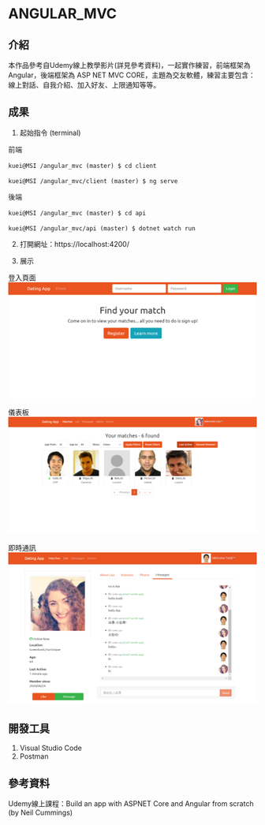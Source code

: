 # ANGULAR_MVC
## 介紹
本作品參考自Udemy線上教學影片(詳見參考資料)，一起實作練習，前端框架為Angular，後端框架為 ASP NET MVC CORE，主題為交友軟體，練習主要包含：線上對話、自我介紹、加入好友、上限通知等等。

## 成果
1. 起始指令 (terminal)

前端

`kuei@MSI /angular_mvc (master)
$ cd client`

`kuei@MSI /angular_mvc/client (master)
$ ng serve`

後端

`kuei@MSI /angular_mvc (master)
$ cd api`

`kuei@MSI /angular_mvc/api (master)
$ dotnet watch run`

2. 打開網址：https://localhost:4200/

3. 展示

登入頁面
![登入頁面](md-img/login.png)

儀表板
![儀表板](md-img/dashboard.png)

即時通訊
![即時通訊](md-img/message.png)





## 開發工具
1. Visual Studio Code
2. Postman



## 參考資料

Udemy線上課程：Build an app with ASPNET Core and Angular from scratch (by Neil Cummings)


